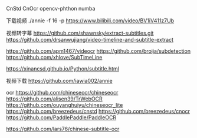 CnStd
CnOcr
opencv-phthon
numba

下载视频
./annie -f 16 -p https://www.bilibili.com/video/BV1iV411z7Ub

视频转字幕
https://github.com/shawnsky/extract-subtitles.git
https://github.com/drsanwujiang/video-timeline-and-subtitle-extract

https://github.com/apm1467/videocr
https://github.com/broija/subdetection
https://github.com/xhlove/SubTimeLine

https://xinancsd.github.io/Python/subtitle.html

视频下载
https://github.com/iawia002/annie

ocr
https://github.com/chineseocr/chineseocr
https://github.com/alisen39/TrWebOCR
https://github.com/ouyanghuiyu/chineseocr_lite
https://github.com/breezedeus/cnstd
https://github.com/breezedeus/cnocr
https://github.com/PaddlePaddle/PaddleOCR

https://github.com/lars76/chinese-subtitle-ocr

